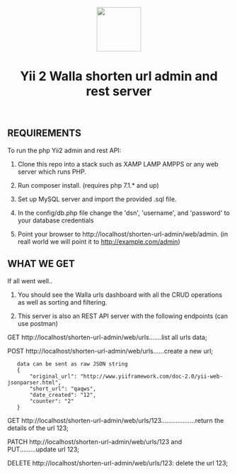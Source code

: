 <p align="center">
    <a href="https://github.com/yiisoft" target="_blank">
        <img src="https://avatars0.githubusercontent.com/u/993323" height="100px">
    </a>
    <h1 align="center">Yii 2 Walla shorten url admin and rest server</h1>
    <br>
</p>


REQUIREMENTS
------------

To run the php Yii2 admin and rest API:

1. Clone this repo into a stack such as XAMP LAMP AMPPS or any web server which runs PHP.

2. Run composer install. (requires php 7.1.* and up)

3. Set up MySQL server and import the provided .sql file.

4. In the config/db.php file change the 'dsn', 'username', and 'password' to your database credentials

5. Point your browser to http://localhost/shorten-url-admin/web/admin. (in reall world we will point it to http://example.com/admin)

WHAT WE GET
-----------
If all went well..

1. You should see the Walla urls dashboard with all the CRUD operations as well as sorting and filtering.

2. This server is also an REST API server with the following endpoints (can use postman)

  GET http://localhost/shorten-url-admin/web/urls.......list all urls data;

  POST http://localhost/shorten-url-admin/web/urls......create a new url;

       data can be sent as raw JSON string
       {
           "original_url": "http://www.yiiframework.com/doc-2.0/yii-web-jsonparser.html",
           "short_url": "qaqws",
           "date_created": "12",
           "counter": "2"
       }


  GET http://localhost/shorten-url-admin/web/urls/123...................return the details of the url 123;

  PATCH http://localhost/shorten-url-admin/web/urls/123 and PUT.........update url 123;

  DELETE http://localhost/shorten-url-admin/web/urls/123: delete the url 123;




